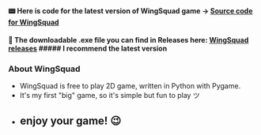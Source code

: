 


#### 📟 Here is code for the **latest version** of WingSquad game -> [Source code for WingSquad](https://github.com/VeselyMatej/WingSquad/blob/main/main.py)
#### 💾 The downloadable .exe file you can find in Releases **here**: [WingSquad releases](https://github.com/VeselyMatej/WingSquad/releases) ##### I recommend the latest version

### About WingSquad
- WingSquad is free to play 2D game, written in Python with Pygame.
- It's my first "big" game, so it's simple but fun to play ツ
- ## enjoy your game! 😉
